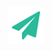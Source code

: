 <!--
author: yanliang.zhao
head: http://blog.itttl.com/logo_miao.png
date: 2015-11-01
title: 
tags: mod 
category: mod
status: draft
summary: 
-->

![gitblog-logo](./img/logo_64x64.png)

###
```

```
